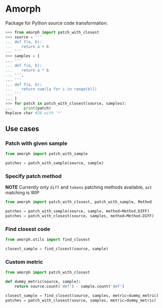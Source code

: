 # Amorph
Package for Python source code transformation.

```python
>>> from amorph import patch_with_closest
>>> source = '''
... def f(a, b):
...    return a + b
... '''
>>> samples = [
... '''
... def f(a, b):
...    return a * b
... ''',
... '''
... def f(a, b):
...    return sum([a for i in range(b)])
... '''
... ]
>>> for patch in patch_with_closest(source, samples):
...     print(patch)
Replace char #26 with '*'
```

## Use cases

### Patch with given sample
```python
from amorph import patch_with_sample

patches = patch_with_sample(source, sample)
```

### Specify patch method
**NOTE** Currently only `diff` and `tokens` patching methods available, `ast` matching is WIP
```python
from amorph import patch_with_closest, patch_with_sample, Method

patches = patch_with_sample(source, sample, method=Method.DIFF)
patches = patch_with_closest(source, samples, method=Method.DIFF)
```

### Find closest code
```python
from amorph.utils import find_closest

closest_sample = find_closest(source, sample)
```

### Custom metric
```python
from amorph import patch_with_closest

def dummy_metric(source, sample):
    return source.count('def') - sample.count('def')

closest_sample = find_closest(source, samples, metric=dummy_metric)
patches = patch_with_closest(source, samples, metric=dummy_metric)
```
